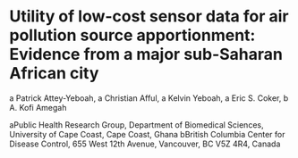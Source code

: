 # Utility of low-cost sensor data for air pollution source apportionment: Evidence from a major sub-Saharan African city
a Patrick Attey-Yeboah, a Christian Afful, a Kelvin Yeboah, a Eric S. Coker, b A. Kofi Amegah 


aPublic Health Research Group, Department of Biomedical Sciences, University of Cape Coast, Cape Coast, Ghana
bBritish Columbia Center for Disease Control, 655 West 12th Avenue, Vancouver, BC V5Z 4R4, Canada

